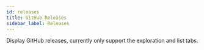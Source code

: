 ```yaml
---
id: releases
title: GitHub Releases
sidebar_label: Releases
---
```


Display GitHub releases, currently only support the exploration and list tabs.
